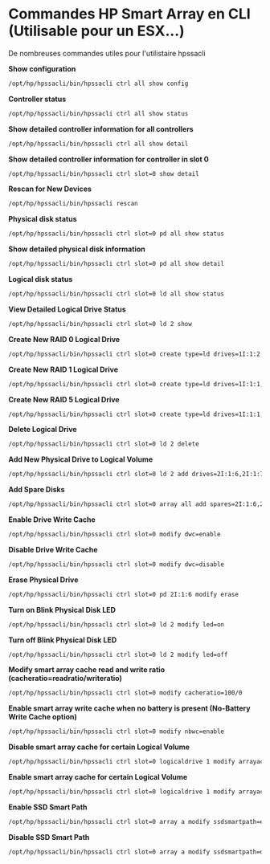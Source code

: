 # Commandes HP Smart Array en CLI (Utilisable pour un ESX...)

De nombreuses commandes utiles pour l'utilistaire hpssacli

<!-- markdownlint-disable -->
**Show configuration**

```bash
/opt/hp/hpssacli/bin/hpssacli ctrl all show config
```

**Controller status**

```bash
/opt/hp/hpssacli/bin/hpssacli ctrl all show status
```

**Show detailed controller information for all controllers**

```bash
/opt/hp/hpssacli/bin/hpssacli ctrl all show detail
```

**Show detailed controller information for controller in slot 0**

```bash
/opt/hp/hpssacli/bin/hpssacli ctrl slot=0 show detail
```

**Rescan for New Devices**

```bash
/opt/hp/hpssacli/bin/hpssacli rescan
```

**Physical disk status**

```bash
/opt/hp/hpssacli/bin/hpssacli ctrl slot=0 pd all show status
```

**Show detailed physical disk information**

```bash
/opt/hp/hpssacli/bin/hpssacli ctrl slot=0 pd all show detail
```

**Logical disk status**

```bash
/opt/hp/hpssacli/bin/hpssacli ctrl slot=0 ld all show status
```

**View Detailed Logical Drive Status**

```bash
/opt/hp/hpssacli/bin/hpssacli ctrl slot=0 ld 2 show
```

**Create New RAID 0 Logical Drive**

```bash
/opt/hp/hpssacli/bin/hpssacli ctrl slot=0 create type=ld drives=1I:1:2 raid=0
```

**Create New RAID 1 Logical Drive**

```bash
/opt/hp/hpssacli/bin/hpssacli ctrl slot=0 create type=ld drives=1I:1:1,1I:1:2 raid=1
```

**Create New RAID 5 Logical Drive**

```bash
/opt/hp/hpssacli/bin/hpssacli ctrl slot=0 create type=ld drives=1I:1:1,1I:1:2,2I:1:6,2I:1:7,2I:1:8 raid=5
```

**Delete Logical Drive**

```bash
/opt/hp/hpssacli/bin/hpssacli ctrl slot=0 ld 2 delete
```

**Add New Physical Drive to Logical Volume**

```bash
/opt/hp/hpssacli/bin/hpssacli ctrl slot=0 ld 2 add drives=2I:1:6,2I:1:7
```

**Add Spare Disks**

```bash
/opt/hp/hpssacli/bin/hpssacli ctrl slot=0 array all add spares=2I:1:6,2I:1:7
```

**Enable Drive Write Cache**

```bash
/opt/hp/hpssacli/bin/hpssacli ctrl slot=0 modify dwc=enable
```

**Disable Drive Write Cache**

```bash
/opt/hp/hpssacli/bin/hpssacli ctrl slot=0 modify dwc=disable
```

**Erase Physical Drive**

```bash
/opt/hp/hpssacli/bin/hpssacli ctrl slot=0 pd 2I:1:6 modify erase
```

**Turn on Blink Physical Disk LED**

```bash
/opt/hp/hpssacli/bin/hpssacli ctrl slot=0 ld 2 modify led=on
```

**Turn off Blink Physical Disk LED**

```bash
/opt/hp/hpssacli/bin/hpssacli ctrl slot=0 ld 2 modify led=off
```

**Modify smart array cache read and write ratio
(cacheratio=readratio/writeratio)**

```bash
/opt/hp/hpssacli/bin/hpssacli ctrl slot=0 modify cacheratio=100/0
```

**Enable smart array write cache when no battery is present (No-Battery
Write Cache option)**

```bash
/opt/hp/hpssacli/bin/hpssacli ctrl slot=0 modify nbwc=enable
```

**Disable smart array cache for certain Logical Volume**

```bash
/opt/hp/hpssacli/bin/hpssacli ctrl slot=0 logicaldrive 1 modify arrayaccelerator=disable
```

**Enable smart array cache for certain Logical Volume**

```bash
/opt/hp/hpssacli/bin/hpssacli ctrl slot=0 logicaldrive 1 modify arrayaccelerator=enable
```

**Enable SSD Smart Path**

```bash
/opt/hp/hpssacli/bin/hpssacli ctrl slot=0 array a modify ssdsmartpath=enable
```

**Disable SSD Smart Path**

```bash
/opt/hp/hpssacli/bin/hpssacli ctrl slot=0 array a modify ssdsmartpath=disable
```
